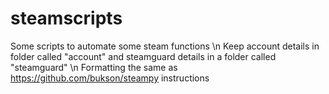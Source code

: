 # steamscripts
Some scripts to automate some steam functions \n
Keep account details in folder called "account" and steamguard details in a folder called "steamguard" \n
Formatting the same as https://github.com/bukson/steampy instructions 
